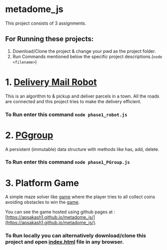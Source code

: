 # metadome_js

This project consists of 3 assignments.

## For Running these projects: 
1. Download/Clone the project & change your pwd as the project folder.
2. Run Commands mentioned below the specific project descriptions.(```node <filename>```)


# 1. [Delivery Mail Robot](/phase1_robot.js)
This is an algorithm to & pickup and deliver parcels in a town. All the roads are connected and this project tries to make the delivery efficient.

###  To Run enter this command ```node phase1_robot.js```


# 2. [PGgroup](/phase1_PGroup.js)
A persistent (immutable) data structure with methods like has, add, delete.

###  To Run enter this command ```node phase1_PGroup.js```


# 3. Platform Game
A simple maze solver like [game](https://apsakash1.github.io/metadome_js/) where the player tries to all collect coins avoiding obstacles to win the  [game](https://apsakash1.github.io/metadome_js/).

You can see the game hosted using github pages at : [https://apsakash1.github.io/metadome_js/](https://apsakash1.github.io/metadome_js/).

###  To Run locally you can alternatively download/clone this project and open [index.html](/index.html) file in any browser. 